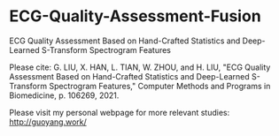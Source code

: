 # ECG-Quality-Assessment-Fusion
ECG Quality Assessment Based on Hand-Crafted Statistics and Deep-Learned S-Transform Spectrogram Features

Please cite:
G. LIU, X. HAN, L. TIAN, W. ZHOU, and H. LIU, "ECG Quality Assessment Based on Hand-Crafted Statistics and Deep-Learned S-Transform Spectrogram Features," Computer Methods and Programs in Biomedicine, p. 106269, 2021.

Please visit my personal webpage for more relevant studies: http://guoyang.work/
